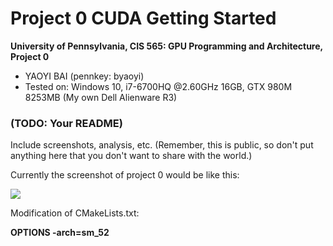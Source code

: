 Project 0 CUDA Getting Started
====================

**University of Pennsylvania, CIS 565: GPU Programming and Architecture, Project 0**

* YAOYI BAI (pennkey: byaoyi)
* Tested on: Windows 10, i7-6700HQ  @2.60GHz 16GB, GTX 980M 8253MB (My own Dell Alienware R3)

### (TODO: Your README)

Include screenshots, analysis, etc. (Remember, this is public, so don't put
anything here that you don't want to share with the world.)

Currently the screenshot of project 0 would be like this:

![](http://i.imgur.com/SU29DJ2.jpg)

Modification of CMakeLists.txt:

**OPTIONS -arch=sm_52**
